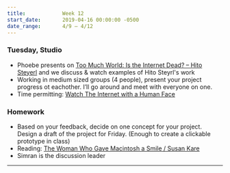 ```yaml
---
title:            Week 12
start_date:       2019-04-16 00:00:00 -0500
date_range:       4/9 – 4/12
---
```


### Tuesday, Studio

- Phoebe presents on [Too Much World: Is the Internet Dead? – Hito Steyerl](https://www.e-flux.com/journal/49/60004/too-much-world-is-the-internet-dead/) and we discuss & watch examples of Hito Steyrl's work
- Working in medium sized groups (4 people), present your project progress ot eachother. I&rsquo;ll go around and meet with everyone on one.
- Time permitting: [Watch The Internet with a Human Face](https://www.youtube.com/watch?v=fWFo1VaQNmU&t=2383s)

### Homework
- Based on your feedback, decide on one concept for your project. Design a draft of the project for Friday. (Enough to create a clickable prototype in class)
- Reading: [The Woman Who Gave Macintosh a Smile / Susan Kare](https://www.newyorker.com/culture/cultural-comment/the-woman-who-gave-the-macintosh-a-smile)
- Simran is the discussion leader

---

